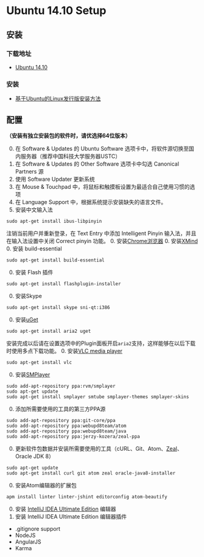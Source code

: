 # Ubuntu 14.10 Setup

## 安装

### 下载地址

- [Ubuntu 14.10](http://www.ubuntu.com/download/desktop/thank-you?country=CN&version=14.10&architecture=amd64)

### 安装

- [基于Ubuntu的Linux发行版安装方法](Install.md)

## 配置

**（安装有独立安装包的软件时，请优选择64位版本）**

0. 在 Software & Updates 的 Ubuntu Software 选项卡中，将软件源切换至国内服务器（推荐中国科技大学服务器USTC）
0. 在 Software & Updates 的 Other Software 选项卡中勾选 Canonical Partners 源
0. 使用 Software Updater 更新系统
0. 在 Mouse & Touchpad 中，将鼠标和触摸板设置为最适合自己使用习惯的选项
0. 在 Language Support 中，根据系统提示安装缺失的语言文件。
0. 安装中文输入法

  ```
  sudo apt-get install ibus-libpinyin
  ```
  注销当前用户并重新登录，在 Text Entry 中添加 Intelligent Pinyin 输入法，并且在输入法设置中关闭 Correct pinyin 功能。
0. 安装[Chrome浏览器](https://www.google.com/intl/en/chrome/browser/?platform=linux)
0. 安装[XMind](http://www.xmind.net/download/linux/)
0. 安装 build-essential

  ```
  sudo apt-get install build-essential
  ```
0. 安装 Flash 插件

  ```
  sudo apt-get install flashplugin-installer
  ```
0. 安装Skype

  ```
  sudo apt-get install skype sni-qt:i386
  ```
0. 安装[uGet](http://ugetdm.com)

  ```
  sudo apt-get install aria2 uget
  ```
  安装完成以后请在设置选项中的Plugin面板开启```aria2```支持，这样能够在以后下载时使用多点下载功能。
0. 安装[VLC media player](http://www.videolan.org)

  ```
  sudo apt-get install vlc
  ```
0. 安装[SMPlayer](http://smplayer.sourceforge.net)

  ```
  sudo add-apt-repository ppa:rvm/smplayer 
  sudo apt-get update 
  sudo apt-get install smplayer smtube smplayer-themes smplayer-skins 
  ```
0. 添加所需要使用的工具的第三方PPA源

  ```
  sudo add-apt-repository ppa:git-core/ppa
  sudo add-apt-repository ppa:webupd8team/atom
  sudo add-apt-repository ppa:webupd8team/java
  sudo add-apt-repository ppa:jerzy-kozera/zeal-ppa
  ```
0. 更新软件包数据并安装所需要使用的工具（cURL、Git、Atom、[Zeal](http://zealdocs.org)、Oracle JDK 8）

  ```
  sudo apt-get update
  sudo apt-get install curl git atom zeal oracle-java8-installer
  ```
0. 安装Atom编辑器的扩展包

  ```
  apm install linter linter-jshint editorconfig atom-beautify
  ```
0. 安装 [IntelliJ IDEA Ultimate Edition](https://www.jetbrains.com/idea/download/) 编辑器
0. 安装 IntelliJ IDEA Ultimate Edition 编辑器插件
  - .gitignore support
  - NodeJS
  - AngularJS
  - Karma
